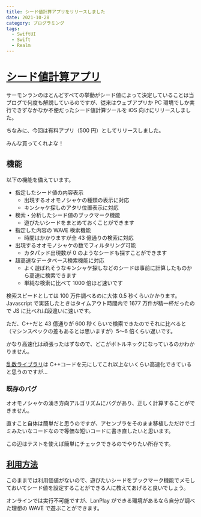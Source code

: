 ```yaml
---
title: シード値計算アプリをリリースしました
date: 2021-10-28
category: プログラミング
tags:
  - SwiftUI
  - Swift
  - Realm
---
```


# [シード値計算アプリ](https://apps.apple.com/us/app/seedhack/id1590268707)

サーモンランのほとんどすべての挙動がシード値によって決定していることは当ブログで何度も解説しているのですが、従来はウェブアプリか PC 環境でしか実行できずなかなか不便だったシード値計算ツールを iOS 向けにリリースしました。

ちなみに、今回は有料アプリ（500 円）としてリリースしました。

みんな買ってくれよな！

## 機能

以下の機能を備えています。

- 指定したシード値の内容表示
  - 出現するオオモノシャケの種類の表示に対応
  - キンシャケ探しのアタリ位置表示に対応
- 検索・分析したシード値のブックマーク機能
  - 遊びたいシードをまとめておくことができます
- 指定した内容の WAVE 検索機能
  - 時間はかかりますが全 43 億通りの検索に対応
- 出現するオオモノシャケの数でフィルタリング可能
  - カタパッド出現数が 0 のようなシードも探すことができます
- 超高速なデータベース検索機能に対応
  - よく遊ばれそうなキンシャケ探しなどのシードは事前に計算したものから高速に検索できます
  - 単純な検索に比べて 1000 倍ほど速いです

検索スピードとしては 100 万件調べるのに大体 0.5 秒くらいかかります。Javascript で実装したときはタイムアウト時間内で 1677 万件が精一杯だったので JS に比べれば段違いに速いです。

ただ、C++だと 43 億通りが 600 秒くらいで検索できたのでそれに比べると（マシンスペックの差もあるとは思いますが）5〜6 倍くらい遅いです。

かなり高速化は頑張ったはずなので、どこがボトルネックになっているのかわかりません。

[乱数ライブラリ](https://github.com/tkgstrator/SwiftyOcean/blob/master/Sources/SeedHack/Random.swift)は C++コードを元にしてこれ以上ないくらい高速化できていると思うのですが...

### 既存のバグ

オオモノシャケの湧き方向アルゴリズムにバグがあり、正しく計算することができません。

直すこと自体は簡単だと思うのですが、アセンブラをそのまま移植しただけでゴミみたいなコードなので等価な短いコードに書き直したいと思います。

この辺はテストを使えば簡単にチェックできるのでやりたい所存です。

## [利用方法](https://www.youtube.com/watch?v=0P9IlQ-9ciM)

このままでは利用価値がないので、遊びたいシードをブックマーク機能でメモしておいてシード値を設定することができる人に教えてあげると良いでしょう。

オンラインでは実行不可能ですが、LanPlay ができる環境があるなら自分が調べた理想の WAVE で遊ぶことができます。
